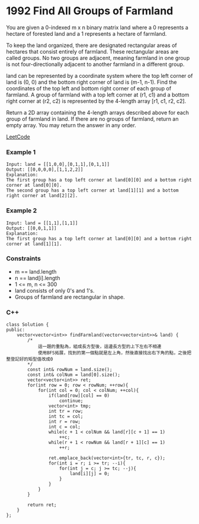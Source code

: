# 1992 Find All Groups of Farmland

You are given a 0-indexed m x n binary matrix land where a 0 represents a hectare of forested land and a 1 represents a hectare of farmland.

To keep the land organized, there are designated rectangular areas of hectares that consist entirely of farmland. These rectangular areas are called groups. No two groups are adjacent, meaning farmland in one group is not four-directionally adjacent to another farmland in a different group.

land can be represented by a coordinate system where the top left corner of land is (0, 0) and the bottom right corner of land is (m-1, n-1). Find the coordinates of the top left and bottom right corner of each group of farmland. A group of farmland with a top left corner at (r1, c1) and a bottom right corner at (r2, c2) is represented by the 4-length array [r1, c1, r2, c2].

Return a 2D array containing the 4-length arrays described above for each group of farmland in land. If there are no groups of farmland, return an empty array. You may return the answer in any order.

[LeetCode](https://leetcode.cn/problems/find-all-groups-of-farmland/description/)

### Example 1

```
Input: land = [[1,0,0],[0,1,1],[0,1,1]]
Output: [[0,0,0,0],[1,1,2,2]]
Explanation:
The first group has a top left corner at land[0][0] and a bottom right corner at land[0][0].
The second group has a top left corner at land[1][1] and a bottom right corner at land[2][2].
```

### Example 2

```
Input: land = [[1,1],[1,1]]
Output: [[0,0,1,1]]
Explanation:
The first group has a top left corner at land[0][0] and a bottom right corner at land[1][1].
```

### Constraints

* m == land.length
* n == land[i].length
* 1 <= m, n <= 300
* land consists of only 0's and 1's.
* Groups of farmland are rectangular in shape.

### C++ 

```
class Solution {
public:
    vector<vector<int>> findFarmland(vector<vector<int>>& land) {
        /*
            這一題的重點為，組成長方型後，這邊長方型的上下左右不相連
            使用BFS拓展，找到的第一個點就是左上角，然後直接找出右下角的點，之後把整登記好的矩型值改成0
        */
        const int& rowNum = land.size();
        const int& colNum = land[0].size();
        vector<vector<int>> ret;
        for(int row = 0; row < rowNum; ++row){
            for(int col = 0; col < colNum; ++col){
                if(land[row][col] == 0)
                    continue;
                vector<int> tmp;
                int tr = row;
                int tc = col;
                int r = row;
                int c = col;
                while(c + 1 < colNum && land[r][c + 1] == 1)
                    ++c;
                while(r + 1 < rowNum && land[r + 1][c] == 1)
                    ++r;
                
                ret.emplace_back(vector<int>{tr, tc, r, c});
                for(int i = r; i >= tr; --i){
                    for(int j = c; j >= tc; --j){
                        land[i][j] = 0;
                    }
                }
            }
        }

        return ret;        
    }
};
```